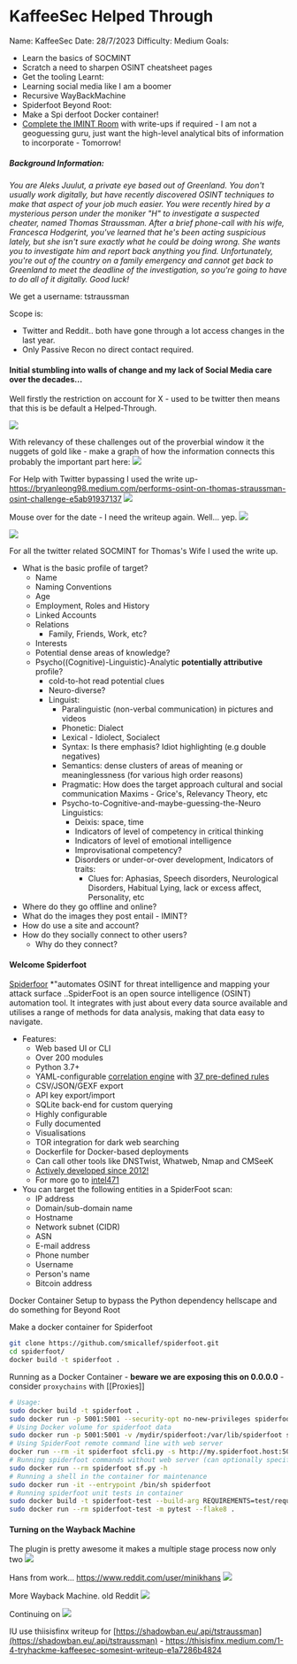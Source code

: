 # KaffeeSec Helped Through

Name: KaffeeSec
Date:  28/7/2023
Difficulty:  Medium
Goals: 
- Learn the basics of SOCMINT
- Scratch a need to sharpen OSINT cheatsheet pages 
- Get the tooling
Learnt:
- Learning social media like I am a boomer 
- Recursive WayBackMachine
- Spiderfoot
Beyond Root: 
- Make a Spi derfoot Docker container! 
- [Complete the IMINT Room](https://tryhackme.com/room/searchlightosint) with write-ups if required - I am not a geoguessing guru, just want the high-level analytical bits of information to incorporate   - Tomorrow!


##### **Background Information**:  

*You are Aleks Juulut, a private eye based out of Greenland. You don't usually work digitally, but have recently discovered OSINT techniques to make that aspect of your job much easier. You were recently hired by a mysterious person under the moniker "H" to investigate a suspected cheater, named Thomas Straussman. After a brief phone-call with his wife, Francesca Hodgerint, you've learned that he's been acting suspicious lately, but she isn't sure exactly what he could be doing wrong. She wants you to investigate him and report back anything you find. Unfortunately, you're out of the country on a family emergency and cannot get back to Greenland to meet the deadline of the investigation, so you're going to have to do all of it digitally. Good luck!*

We get a username:
tstraussman

Scope is:
- Twitter and Reddit.. both have gone through a lot access changes in the last year.
- Only Passive Recon no direct contact required.

#### Initial stumbling into walls of change and my lack of Social Media care over the decades...

Well firstly the restriction on account for X - used to be twitter then means that this is be default a Helped-Through. 

![](xrestrictions.png)

With relevancy of these challenges out of the proverbial window it the nuggets of gold like - make a graph of how the information connects this probably the important part here:
![](nobodytotherescue.png)

For Help with Twitter bypassing I used the write up- https://bryanleong98.medium.com/performs-osint-on-thomas-straussman-osint-challenge-e5ab91937137
![](twitterhelp1.png)

Mouse over for the date - I need the writeup again. Well... yep.
![](mouseover.png)

![](whoisconnected.png)

For all the twitter related SOCMINT for Thomas's Wife I used the write up. 

- What is the basic profile of target?
	- Name
	- Naming Conventions
	- Age
	- Employment, Roles and History
	- Linked Accounts
	- Relations 
		- Family, Friends, Work, etc?
	- Interests	
	- Potential dense areas of knowledge? 
	- Psycho((Cognitive)-Linguistic)-Analytic **potentially attributive** profile?
		- cold-to-hot read potential clues 
		- Neuro-diverse? 
		- Linguist:
			- Paralinguistic (non-verbal communication) in pictures and videos
			- Phonetic: Dialect
			- Lexical - Idiolect, Socialect
			- Syntax: Is there emphasis? Idiot highlighting (e.g double negatives)
			- Semantics: dense clusters of areas of meaning or meaninglessness (for various high order reasons)
			- Pragmatic: How does the target approach cultural and social communication Maxims - Grice's, Relevancy Theory, etc 
			- Psycho-to-Cognitive-and-maybe-guessing-the-Neuro Linguistics: 
				- Deixis: space, time
				- Indicators of level of competency in critical thinking 
				- Indicators of level of emotional intelligence
				- Improvisational competency?
				- Disorders or under-or-over development, Indicators of traits:
					- Clues for: Aphasias, Speech disorders, Neurological Disorders, Habitual Lying, lack or excess affect, Personality, etc 
- Where do they go offline and online?  
- What do the images they post entail - IMINT?
- How do use a site and account?
- How do they socially connect to other users?
	- Why do they connect?


#### Welcome Spiderfoot

[Spiderfoor](https://github.com/smicallef/spiderfoot) *"automates OSINT for threat intelligence and mapping your attack surface ..SpiderFoot is an open source intelligence (OSINT) automation tool. It integrates with just about every data source available and utilises a range of methods for data analysis, making that data easy to navigate.
- Features:
	- Web based UI or CLI
	- Over 200 modules
	- Python 3.7+
	- YAML-configurable [correlation engine](https://github.com/smicallef/spiderfoot/blob/master/correlations/README.md) with [37 pre-defined rules](https://github.com/smicallef/spiderfoot/blob/master/correlations)
	- CSV/JSON/GEXF export
	- API key export/import
	- SQLite back-end for custom querying
	- Highly configurable
	- Fully documented
	- Visualisations
	- TOR integration for dark web searching
	- Dockerfile for Docker-based deployments
	- Can call other tools like DNSTwist, Whatweb, Nmap and CMSeeK
	- [Actively developed since 2012!](https://medium.com/@micallst/lessons-learned-from-my-10-year-open-source-project-4a4c8c2b4f64)
	- For more go to [intel471](https://intel471.com/solutions/attack-surface-protection)
- You can target the following entities in a SpiderFoot scan:
	- IP address
	- Domain/sub-domain name
	- Hostname
	- Network subnet (CIDR)
	- ASN
	- E-mail address
	- Phone number
	- Username
	- Person's name
	- Bitcoin address

Docker Container Setup to bypass the Python dependency hellscape and do something for Beyond Root  

Make a docker container for Spiderfoot
```bash
git clone https://github.com/smicallef/spiderfoot.git
cd spiderfoot/
docker build -t spiderfoot .
```
Running as a Docker Container - **beware we are exposing this on 0.0.0.0** - consider `proxychains` with [[Proxies]]
```bash
# Usage:
sudo docker build -t spiderfoot .
sudo docker run -p 5001:5001 --security-opt no-new-privileges spiderfoot
# Using Docker volume for spiderfoot data
sudo docker run -p 5001:5001 -v /mydir/spiderfoot:/var/lib/spiderfoot spiderfoot
# Using SpiderFoot remote command line with web server
docker run --rm -it spiderfoot sfcli.py -s http://my.spiderfoot.host:5001/
# Running spiderfoot commands without web server (can optionally specify volume)
sudo docker run --rm spiderfoot sf.py -h
# Running a shell in the container for maintenance
sudo docker run -it --entrypoint /bin/sh spiderfoot
# Running spiderfoot unit tests in container
sudo docker build -t spiderfoot-test --build-arg REQUIREMENTS=test/requirements.txt .
sudo docker run --rm spiderfoot-test -m pytest --flake8 .
```

#### Turning on the Wayback Machine

The plugin is pretty awesome it makes a multiple stage process now only two
![](coolplugin.png)

Hans from work... https://www.reddit.com/user/minikhans
![](HANS.png)

More Wayback Machine. old Reddit 
![](oldredditgoodreddit.png)

Continuing on
![](disappointshans.png)


IU use  thiisisfinx writeup for [https://shadowban.eu/.api/tstraussman](https://shadowban.eu/.api/tstraussman) - https://thisisfinx.medium.com/1-4-tryhackme-kaffeesec-somesint-writeup-e1a7286b4824

